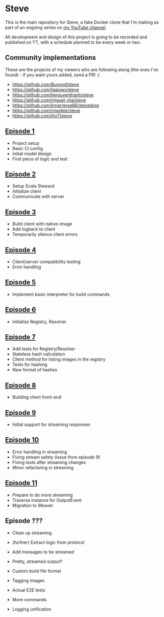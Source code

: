 # Steve

This is the main repository for Steve, a fake Docker clone that I'm making as part of an ongoing series on [my YouTube channel](https://www.youtube.com/channel/UCBSRCuGz9laxVv0rAnn2O9Q).

All development and design of this project is going to be recorded and published on YT,
with a schedule planned to be every week or two.

## Community implementations

These are the projects of my viewers who are following along (the ones I've found) - if you want yours added, send a PR! :)

- https://github.com/Bunyod/steve
- https://github.com/lgajowy/steve
- https://github.com/lenguyenthanh/steve
- https://github.com/miguel-vila/steve
- https://github.com/kmarreroe86/stevedore
- https://github.com/rmedjek/steve
- https://github.com/jhz7/steve

## [Episode 1](https://www.youtube.com/watch?v=EIE-6gx_qi0)

- Project setup
- Basic CI config
- Initial model design
- First piece of logic and test

## [Episode 2](https://www.youtube.com/watch?v=f4N8Xu2BVkA)

- Setup Scala Steward
- Initialize client
- Communicate with server

## [Episode 3](https://www.youtube.com/watch?v=e2Q3zU1lRkY)

- Build client with native-image
- Add logback to client
- Temporarily silence client errors

## [Episode 4](https://www.youtube.com/watch?v=mVU6rNmJNG0)

- Client/server compatibility testing
- Error handling

## [Episode 5](https://youtu.be/jBU7ZIrtPgU)

- Implement basic interpreter for build commands

## [Episode 6](https://www.youtube.com/watch?v=4AsH2k1MRjs)

- Initialize Registry, Resolver

## [Episode 7](https://www.youtube.com/watch?v=hyk245P6C3Q)

- Add tests for Registry/Resolver
- Stateless hash calculation
- Client method for listing images in the registry
- Tests for hashing
- New format of hashes

## [Episode 8](https://www.youtube.com/watch?v=4y-zvp8TKYU)

- Building client front-end

## [Episode 9](https://www.youtube.com/watch?v=GNleUFwgzWc)

- Initial support for streaming responses

## [Episode 10](https://www.youtube.com/watch?v=Ig2rY0hR6JI)

- Error handling in streaming
- Fixing stream safety (issue from episode 9)
- Fixing tests after streaming changes
- Minor refactoring in streaming

## [Episode 11](...)

- Prepare to do more streaming
- Traverse instance for OutputEvent
- Migration to Weaver

## Episode ???

- Clean up streaming
- (further) Extract logic from protocol
- Add messages to be streamed
- Pretty, streamed output?
- Custom build file format

- Tagging images
- Actual E2E tests
- More commands
- Logging unification
